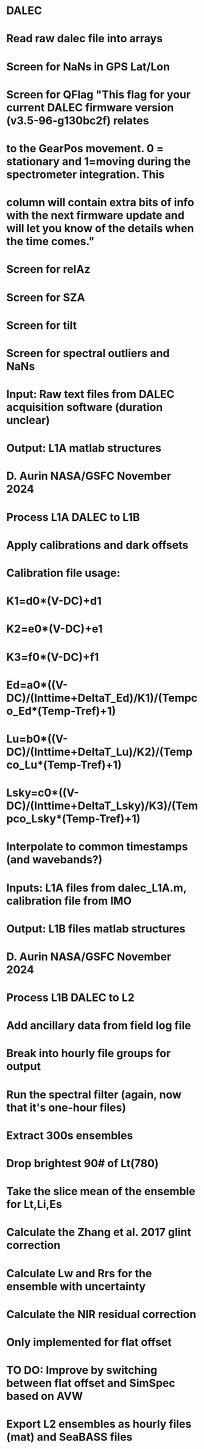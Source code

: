 # DALEC
# Read raw dalec file into arrays

# Screen for NaNs in GPS Lat/Lon
# Screen for QFlag "This flag for your current DALEC firmware version (v3.5-96-g130bc2f) relates
#   to the GearPos movement. 0 = stationary and 1=moving during the spectrometer integration. This
#   column will contain extra bits of info with the next firmware update and will let you know of the details when the time comes."
# Screen for relAz
# Screen for SZA
# Screen for tilt
# Screen for spectral outliers and NaNs
#
# Input: Raw text files from DALEC acquisition software (duration unclear)
# Output: L1A matlab structures
#
# D. Aurin NASA/GSFC November 2024
# Process L1A DALEC to L1B
# 
# Apply calibrations and dark offsets
# Calibration file usage:
#
#    K1=d0*(V-DC)+d1
#    K2=e0*(V-DC)+e1
#    K3=f0*(V-DC)+f1
#    Ed=a0*((V-DC)/(Inttime+DeltaT_Ed)/K1)/(Tempco_Ed*(Temp-Tref)+1)
#    Lu=b0*((V-DC)/(Inttime+DeltaT_Lu)/K2)/(Tempco_Lu*(Temp-Tref)+1)
#    Lsky=c0*((V-DC)/(Inttime+DeltaT_Lsky)/K3)/(Tempco_Lsky*(Temp-Tref)+1)
#
# Interpolate to common timestamps (and wavebands?)
#
# Inputs: L1A files from dalec_L1A.m, calibration file from IMO
# Output: L1B files matlab structures
#
# D. Aurin NASA/GSFC November 2024
# Process L1B DALEC to L2
#
# Add ancillary data from field log file
# Break into hourly file groups for output
# Run the spectral filter (again, now that it's one-hour files)
# Extract 300s ensembles
# Drop brightest 90# of Lt(780)
# Take the slice mean of the ensemble for Lt,Li,Es
# Calculate the Zhang et al. 2017 glint correction
# Calculate Lw and Rrs for the ensemble with uncertainty
# Calculate the NIR residual correction
#   Only implemented for flat offset
#   TO DO: Improve by switching between flat offset and SimSpec based on AVW
# Export L2 ensembles as hourly files (mat) and SeaBASS files

